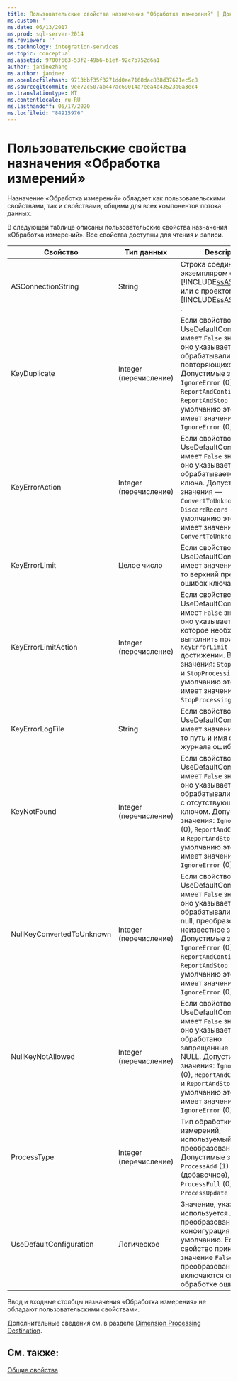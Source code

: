 ```yaml
---
title: Пользовательские свойства назначения "Обработка измерений" | Документы Майкрософт
ms.custom: ''
ms.date: 06/13/2017
ms.prod: sql-server-2014
ms.reviewer: ''
ms.technology: integration-services
ms.topic: conceptual
ms.assetid: 9700f663-53f2-49b6-b1ef-92c7b752d6a1
author: janinezhang
ms.author: janinez
ms.openlocfilehash: 9713bbf35f3271dd0ae7168dac838d37621ec5c8
ms.sourcegitcommit: 9ee72c507ab447ac69014a7eea4e43523a0a3ec4
ms.translationtype: MT
ms.contentlocale: ru-RU
ms.lasthandoff: 06/17/2020
ms.locfileid: "84915976"
---
```

# <a name="dimension-processing-destination-custom-properies"></a>Пользовательские свойства назначения «Обработка измерений»
  Назначение «Обработка измерений» обладает как пользовательскими свойствами, так и свойствами, общими для всех компонентов потока данных.  
  
 В следующей таблице описаны пользовательские свойства назначения «Обработка измерений». Все свойства доступны для чтения и записи.  
  
|Свойство|Тип данных|Description|  
|--------------|---------------|-----------------|  
|ASConnectionString|String|Строка соединения с экземпляром служб [!INCLUDE[ssASnoversion](../../includes/ssasnoversion-md.md)] или с проектом служб [!INCLUDE[ssASnoversion](../../includes/ssasnoversion-md.md)] .|  
|KeyDuplicate|Integer (перечисление)|Если свойство UseDefaultConfiguration имеет `False` значение, оно указывает, как обрабатывались ошибки повторяющихся ключей. Допустимые значения: `IgnoreError` (0), `ReportAndContinue` (1) и `ReportAndStop` (2). По умолчанию это свойство имеет значение `IgnoreError` (0).|  
|KeyErrorAction|Integer (перечисление)|Если свойство UseDefaultConfiguration имеет `False` значение, оно указывает, как обрабатывается ошибка ключа. Допустимые значения — `ConvertToUnknown` (0) и `DiscardRecord` (1). По умолчанию это свойство имеет значение `ConvertToUnknown` (0).|  
|KeyErrorLimit|Целое число|Если свойство UseDefaultConfiguration имеет значение `False` , то верхний предел ошибок ключа включен.|  
|KeyErrorLimitAction|Integer (перечисление)|Если свойство UseDefaultConfiguration имеет `False` значение, оно указывает действие, которое необходимо выполнить при `KeyErrorLimit` достижении. Возможные значения: `StopLogging` (1) и `StopProcessing` (0). По умолчанию это свойство имеет значение `StopProcessing` (0).|  
|KeyErrorLogFile|String|Если свойство UseDefaultConfiguration имеет значение `False` , то путь и имя файла журнала ошибок.|  
|KeyNotFound|Integer (перечисление)|Если свойство UseDefaultConfiguration имеет `False` значение, оно указывает, как обрабатывались ошибки с отсутствующим ключом. Допустимые значения: `IgnoreError` (0), `ReportAndContinue` (1) и `ReportAndStop` (2). По умолчанию это свойство имеет значение `IgnoreError` (0).|  
|NullKeyConvertedToUnknown|Integer (перечисление)|Если свойство UseDefaultConfiguration имеет `False` значение, оно указывает, как обрабатывались ключи null, преобразованные в неизвестное значение. Допустимые значения: `IgnoreError` (0), `ReportAndContinue` (1) и `ReportAndStop` (2). По умолчанию это свойство имеет значение `IgnoreError` (0).|  
|NullKeyNotAllowed|Integer (перечисление)|Если свойство UseDefaultConfiguration имеет `False` значение, то оно указывает, как обработано запрещенные значения NULL. Допустимые значения: `IgnoreError` (0), `ReportAndContinue` (1) и `ReportAndStop` (2). По умолчанию это свойство имеет значение `IgnoreError` (0).|  
|ProcessType|Integer (перечисление)|Тип обработки измерений, используемый преобразованием. Допустимые значения — `ProcessAdd` (1) (добавочное), `ProcessFull` (0) и `ProcessUpdate` (2).|  
|UseDefaultConfiguration|Логическое|Значение, указывающее, используется ли преобразованием конфигурация ошибок по умолчанию. Если это свойство принимает значение `False`, в преобразование включаются сведения об обработке ошибок.|  
  
 Ввод и входные столбцы назначения «Обработка измерения» не обладают пользовательскими свойствами.  
  
 Дополнительные сведения см. в разделе [Dimension Processing Destination](dimension-processing-destination.md).  
  
## <a name="see-also"></a>См. также:  
 [Общие свойства](../common-properties.md)  
  
  
